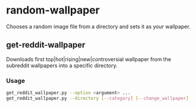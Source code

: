 # random-wallpaper
Chooses a random image file from a directory and sets it as your wallpaper.

## get-reddit-wallpaper
Downloads first top|hot|rising|new|controversial wallpaper from the subreddit wallpapers into a specific directory.

### Usage
``` bash
get_reddit_wallpaper.py --option <argument> ...
get_reddit_wallpaper.py --directory [--category] [--change_wallpaper]
```
